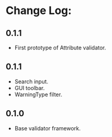# Change Log:
## 0.1.1
- First prototype of Attribute validator.
## 0.1.1
- Search input.
- GUI toolbar.
- WarningType filter.
## 0.1.0
- Base validator framework.